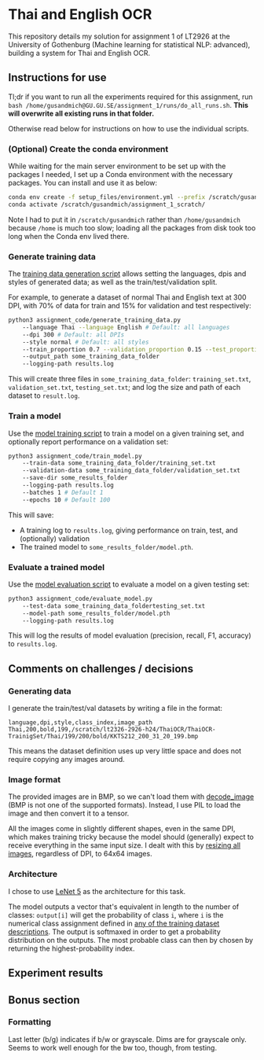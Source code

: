 # Thai and English OCR 

This repository details my solution for assignment 1 of LT2926 at the University of Gothenburg (Machine learning for statistical NLP: advanced), building a system for Thai and English OCR. 

## Instructions for use 

Tl;dr if you want to run all the experiments required for this assignment, run `bash /home/gusandmich@GU.GU.SE/assignment_1/runs/do_all_runs.sh`. **This will overwrite all existing runs in that folder.**

Otherwise read below for instructions on how to use the individual scripts. 

### (Optional) Create the conda environment 

While waiting for the main server environment to be set up with the packages I needed, I set up a Conda environment with the necessary packages. You can install and use it as below:

```sh
conda env create -f setup_files/environment.yml --prefix /scratch/gusandmich/
conda activate /scratch/gusandmich/assignment_1_scratch/
``` 

Note I had to put it in `/scratch/gusandmich` rather than `/home/gusandmich` because `/home` is much too slow; loading all the packages from disk took too long when the Conda env lived there. 

### Generate training data

The [training data generation script](./assignment_code/generate_training_data.py) allows setting the languages, dpis and styles of generated data; as well as the train/test/validation split. 

For example, to generate a dataset of normal Thai and English text at 300 DPI, with 70% of data for train and 15% for validation and test respectively:

```sh
python3 assignment_code/generate_training_data.py
    --language Thai --language English # Default: all languages
    --dpi 300 # Default: all DPIs
    --style normal # Default: all styles
    --train_proportion 0.7 --validation_proportion 0.15 --test_proportion 0.15 # Default: 60/20/20
    --output_path some_training_data_folder
    --logging-path results.log
```

This will create three files in `some_training_data_folder`: `training_set.txt`, `validation_set.txt`, `testing_set.txt`; and log the size and path of each dataset to `result.log`.

### Train a model

Use the [model training script](./assignment_code/train_model.py) to train a model on a given training set, and optionally report performance on a validation set:

```sh
python3 assignment_code/train_model.py 
    --train-data some_training_data_folder/training_set.txt 
    --validation-data some_training_data_folder/validation_set.txt 
    --save-dir some_results_folder
    --logging-path results.log
    --batches 1 # Default 1
    --epochs 10 # Default 100
```

This will save:
- A training log to `results.log`, giving performance on train, test, and (optionally) validation
- The trained model to `some_results_folder/model.pth`. 


### Evaluate a trained model

Use the [model evaluation script](./assignment_code/evaluate_model.py) to evaluate a model on a given testing set:

```sh
python3 assignment_code/evaluate_model.py 
    --test-data some_training_data_foldertesting_set.txt 
    --model-path some_results_folder/model.pth 
    --logging-path results.log
```

This will log the results of model evaluation (precision, recall, F1, accuracy) to `results.log`. 

## Comments on challenges / decisions
### Generating data
I generate the train/test/val datasets by writing a file in the format:

```
language,dpi,style,class_index,image_path
Thai,200,bold,199,/scratch/lt2326-2926-h24/ThaiOCR/ThaiOCR-TrainigSet/Thai/199/200/bold/KKTS212_200_31_20_199.bmp
```

This means the dataset definition uses up very little space and does not require copying any images around. 

### Image format
The provided images are in BMP, so we can't load them with [decode_image](https://pytorch.org/vision/main/generated/torchvision.io.decode_image.html#torchvision.io.decode_image) (BMP is not one of the supported formats). Instead, I use PIL to load the image and then convert it to a tensor. 

All the images come in slightly different shapes, even in the same DPI, which makes training tricky because the model should (generally) expect to receive everything in the same input size. I dealt with this by [resizing all images](https://pytorch.org/vision/main/generated/torchvision.transforms.Resize.html), regardless of DPI, to 64x64 images. 

### Architecture
I chose to use [LeNet 5](https://yann.lecun.com/exdb/publis/pdf/lecun-01a.pdf) as the architecture for this task.

The model outputs a vector that's equivalent in length to the number of classes: `output[i]` will get the probability of class `i`, where `i` is the numerical class assignment defined in [any of the training dataset descriptions](/scratch/lt2326-2926-h24/ThaiOCR/ThaiOCR-TrainigSet/English/20110202-List-Code-Character-OCR-Training-Database.txt). The output is softmaxed in order to get a probability distribution on the outputs. The most probable class can then by chosen by returning the highest-probability index.  

## Experiment results

## Bonus section
### Formatting
Last letter (b/g) indicates if b/w or grayscale. Dims are for grayscale only. Seems to work well enough for the bw too, though, from testing. 